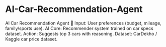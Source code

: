 # AI-Car-Recommendation-Agent
AI Car Recommendation Agent 🚙 Input: User preferences (budget, mileage, family/sports use). AI Core: Recommender system trained on car specs dataset. Action: Suggests top 3 cars with reasoning. Dataset: CarDekho / Kaggle car price dataset.

